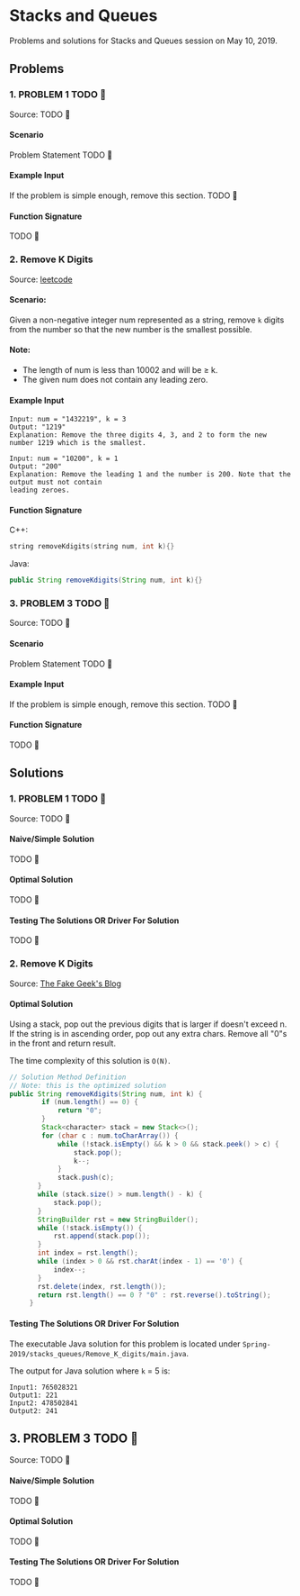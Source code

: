 # Stacks and Queues

Problems and solutions for Stacks and Queues session on May 10, 2019.

## Problems

### 1. PROBLEM 1 TODO :bug:

Source: TODO :bug:

#### Scenario

Problem Statement TODO :bug:

#### Example Input

If the problem is simple enough, remove this section. TODO :bug:

#### Function Signature

TODO :bug:

### 2.  Remove K Digits

Source: [leetcode](https://leetcode.com/problems/remove-k-digits/)

#### Scenario:

Given a non-negative integer num represented as a string, remove `k` digits from the number so that the new number is the smallest possible.

#### Note:

* The length of num is less than 10002 and will be ≥ k.
* The given num does not contain any leading zero.

#### Example Input

```
Input: num = "1432219", k = 3
Output: "1219"
Explanation: Remove the three digits 4, 3, and 2 to form the new number 1219 which is the smallest.

Input: num = "10200", k = 1
Output: "200"
Explanation: Remove the leading 1 and the number is 200. Note that the output must not contain
leading zeroes.
```

#### Function Signature

C++:

```c++
string removeKdigits(string num, int k){}
```

Java:

```java
public String removeKdigits(String num, int k){}
```

### 3. PROBLEM 3 TODO :bug:

Source: TODO :bug:

#### Scenario

Problem Statement TODO :bug:

#### Example Input

If the problem is simple enough, remove this section. TODO :bug:

#### Function Signature

TODO :bug:

## Solutions

### 1. PROBLEM 1 TODO :bug:

Source: TODO :bug:

#### Naive/Simple Solution

TODO :bug:

#### Optimal Solution

TODO :bug:

#### Testing The Solutions OR Driver For Solution

TODO :bug:

### 2. Remove K Digits

Source: [The Fake Geek's Blog](http://shirleyisnotageek.blogspot.com/2016/10/remove-k-digits.html)

#### Optimal Solution

Using a stack, pop out the previous digits that is larger if doesn't exceed n. If the string is in ascending order, pop out any extra chars. Remove all "0"s in the front and return result.

The time complexity of this solution is `O(N)`.

```java
// Solution Method Definition
// Note: this is the optimized solution
public String removeKdigits(String num, int k) {
        if (num.length() == 0) {
            return "0";
        }
        Stack<character> stack = new Stack<>();
        for (char c : num.toCharArray()) {
            while (!stack.isEmpty() && k > 0 && stack.peek() > c) {
                stack.pop();
                k--;
            }
            stack.push(c);
       }
       while (stack.size() > num.length() - k) {
           stack.pop();
       }
       StringBuilder rst = new StringBuilder();
       while (!stack.isEmpty()) {
           rst.append(stack.pop());
       }
       int index = rst.length();
       while (index > 0 && rst.charAt(index - 1) == '0') {
           index--;
       }
       rst.delete(index, rst.length());
       return rst.length() == 0 ? "0" : rst.reverse().toString();
     }
```

#### Testing The Solutions OR Driver For Solution

The executable Java solution for this problem is located under `Spring-2019/stacks_queues/Remove_K_digits/main.java`.

The output for Java solution where `k` = 5 is:

```console
Input1: 765028321
Output1: 221
Input2: 478502841
Output2: 241
```
## 3. PROBLEM 3 TODO :bug:

Source: TODO :bug:

#### Naive/Simple Solution 

TODO :bug:

#### Optimal Solution

TODO :bug:

#### Testing The Solutions OR Driver For Solution

TODO :bug:


